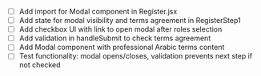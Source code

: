 - [ ] Add import for Modal component in Register.jsx
- [ ] Add state for modal visibility and terms agreement in RegisterStep1
- [ ] Add checkbox UI with link to open modal after roles selection
- [ ] Add validation in handleSubmit to check terms agreement
- [ ] Add Modal component with professional Arabic terms content
- [ ] Test functionality: modal opens/closes, validation prevents next step if not checked
